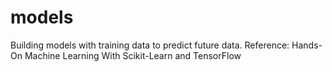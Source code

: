 # models
Building models with training data to predict future data. Reference: Hands-On Machine Learning With Scikit-Learn and TensorFlow
